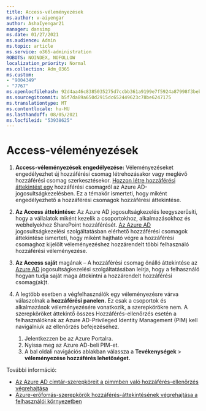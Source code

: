 ```yaml
---
title: Access-véleményezések
ms.author: v-aiyengar
author: AshaIyengar21
manager: dansimp
ms.date: 01/27/2021
ms.audience: Admin
ms.topic: article
ms.service: o365-administration
ROBOTS: NOINDEX, NOFOLLOW
localization_priority: Normal
ms.collection: Adm_O365
ms.custom:
- "9004349"
- "7767"
ms.openlocfilehash: 92d4aa46c8385035275d7ccbb361a9199e7f5924a87998f3beba32a2b02bbcc9
ms.sourcegitcommit: b5f7da89a650d2915dc652449623c78be6247175
ms.translationtype: MT
ms.contentlocale: hu-HU
ms.lasthandoff: 08/05/2021
ms.locfileid: "53938625"
---
```

# <a name="access-reviews"></a>Access-véleményezések

1. **Access-véleményezések engedélyezése:** Véleményezéseket engedélyezhet új hozzáférési csomag létrehozásakor vagy meglévő hozzáférési csomag szerkesztésekor. [Hozzon létre hozzáférési áttekintést egy](https://docs.microsoft.com/azure/active-directory/governance/entitlement-management-access-reviews-create) hozzáférési csomagról az Azure AD-jogosultságkezelésben. Ez a témakör ismerteti, hogy miként engedélyezhető a hozzáférési csomagok hozzáférési áttekintése.

1. **Az Access áttekintése:** Az Azure AD jogosultságkezelés leegyszerűsíti, hogy a vállalatok miként kezelik a csoportokhoz, alkalmazásokhoz és webhelyekhez SharePoint hozzáférését. [Az Azure AD](https://docs.microsoft.com/azure/active-directory/governance/entitlement-management-access-reviews-create) jogosultságkezelési szolgáltatásban elérhető hozzáférési csomagok áttekintése ismerteti, hogy miként hajtható végre a hozzáférési csomaghoz kijelölt véleményezéshez hozzárendelt többi felhasználó hozzáférési véleményezése.

1. **Az Access saját** magának – A hozzáférési csomag önálló áttekintése az [Azure AD](https://docs.microsoft.com/azure/active-directory/governance/entitlement-management-access-reviews-self-review) jogosultságkezelési szolgáltatásában leírja, hogy a felhasználó hogyan tudja saját maga áttekintni a hozzárendelt hozzáférési csomag(ak)t.

1. A legtöbb esetben a végfelhasználók egy véleményezésre várva válaszolnak a **hozzáférési panelen.** Ez csak a csoportok és alkalmazások véleményezésére vonatkozik, a szerepkörökre nem. A szerepköröket áttekintő összes Hozzáférés-ellenőrzés esetén a felhasználóknak az Azure AD-Privileged Identity Management (PIM) kell navigálniuk az ellenőrzés befejezéséhez.

    1. Jelentkezzen be az Azure Portalra.
    2. Nyissa meg az Azure AD-beli PIM-et.
    3. A bal oldali navigációs ablakban válassza a **Tevékenységek**  >  **véleményezése hozzáférés lehetőséget.**
    
További információ:

- [Az Azure AD címtár-szerepköreit a pimmben való hozzáférés-ellenőrzés végrehajtása ](https://docs.microsoft.com/azure/active-directory/privileged-identity-management/pim-how-to-perform-security-review/)
- [Azure-erőforrás-szerepkörök hozzáférés-áttekintésének végrehajtása a felhasználói környezetben](https://docs.microsoft.com/azure/active-directory/privileged-identity-management/pim-resource-roles-perform-access-review/)